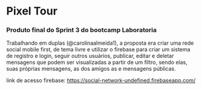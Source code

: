 # Pixel Tour

### Produto final do Sprint 3 do bootcamp Laboratoria

Trabalhando em duplas (@carolinaalmeida1), a proposta era criar uma rede social mobile first, de tema livre e utilizar o firebase para criar um sistema de registro e login, seguir outros usuários, publicar, editar e deletar mensagens que podem ser visualizadas a partir de um filtro, sendo elas, suas próprias mensagens, as dos amigos as  e mensagens públicas.

link de acesso firebase: https://social-network-undefined.firebaseapp.com/

<!-- ![Screenshot](assets/images/screencapture-socialnetwork.png) -->
